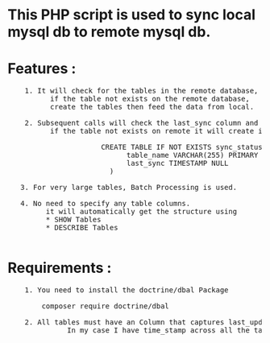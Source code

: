 # This PHP script is used to sync local mysql db to remote mysql db.
# Features :
<pre>
    1. It will check for the tables in the remote database,
          if the table not exists on the remote database,
          create the tables then feed the data from local.
  
    2. Subsequent calls will check the last_sync column and update data accordingly.
          if the table not exists on remote it will create it.
  
                      CREATE TABLE IF NOT EXISTS sync_status (
                            table_name VARCHAR(255) PRIMARY KEY,
                            last_sync TIMESTAMP NULL
                        )
  
   3. For very large tables, Batch Processing is used.
  
   4. No need to specify any table columns. 
         it will automatically get the structure using
         * SHOW Tables
         * DESCRIBE Tables
          
</pre>

# Requirements : 
<pre>
    1. You need to install the doctrine/dbal Package

        composer require doctrine/dbal
    
    2. All tables must have an Column that captures last_updated or modified time
              In my case I have time_stamp across all the tables.

</pre>

